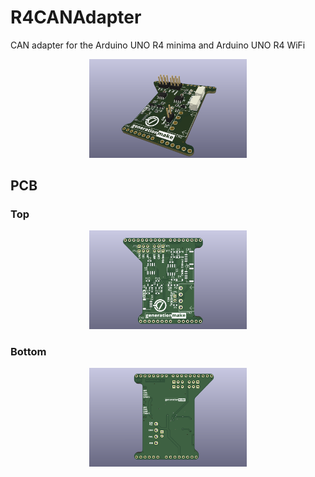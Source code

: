 # R4CANAdapter
CAN adapter for the Arduino UNO R4 minima and Arduino UNO R4 WiFi

<p align="center">
  <img src="docs/images/R4CANAdapter_rendering.png" width="50%">
</p>

## PCB
### Top
<p align="center">
  <img src="docs/images/R4CANAdapter_top.png" width="50%">
</p>

### Bottom
<p align="center">
  <img src="docs/images/R4CANAdapter_bot.png" width="50%">
</p>
